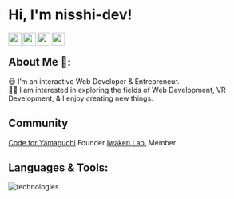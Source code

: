 # Hi, I'm nisshi-dev!

<a href="https://twitter.com/nsd244">
  <img align="left" width="26px" src="https://cdn.jsdelivr.net/npm/simple-icons@v9/icons/x.svg" />
</a>
<a href="https://vrchat.com/home/user/usr_1ad3bd8e-ff46-4340-9f1c-e2056e26f004">
  <img align="left" height="26px" src="https://images.squarespace-cdn.com/content/v1/5f0770791aaf57311515b23d/64ea7bc8-02c5-4c1e-97cf-5c3aa79300f6/VRC_Logo.png" />
</a>
<a href="mailto:mail@nishida.dev">
  <img align="left" width="26px" src="https://cdn.jsdelivr.net/npm/simple-icons@v9/icons/gmail.svg" />
</a>
<a href="https://github.com/nisshi-dev">
  <img align="left" width="26px" src="https://cdn.jsdelivr.net/npm/simple-icons@v9/icons/github.svg" />
</a>

<br />

## About Me 🚀:
😆 I’m an interactive Web Developer & Entrepreneur. </br>
👨‍💻 I am interested in exploring the fields of Web Development, VR Development, & I enjoy creating new things. </br>

## Community

<a href="https://codeforyamaguchi.org">Code for Yamaguchi</a> Founder
<a href="https://iwakenlab.jp/">Iwaken Lab.</a> Member

## Languages & Tools:
<p align="left">
  <img
    alt="technologies"
    src="https://skillicons.dev/icons?theme=light&perline=10&i=react,nextjs,ts,js,html,css,nodejs,deno,threejs,tailwindcss,vite,postgresql,cloudflare,vercel,gcp,blender,unity,figma,graphql,ruby,rails,go,py,linux,docker,git,github,githubactions,vscode,latex,arduino,raspberrypi,discord"
   />
</p>
